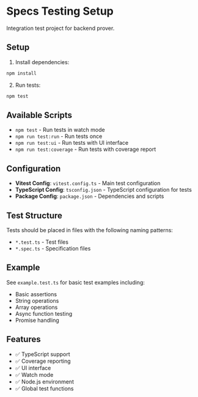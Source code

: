 # Specs Testing Setup

Integration test project for backend prover.

## Setup

1. Install dependencies:
```bash
npm install
```

2. Run tests:
```bash
npm test
```

## Available Scripts

- `npm test` - Run tests in watch mode
- `npm run test:run` - Run tests once
- `npm run test:ui` - Run tests with UI interface
- `npm run test:coverage` - Run tests with coverage report

## Configuration

- **Vitest Config**: `vitest.config.ts` - Main test configuration
- **TypeScript Config**: `tsconfig.json` - TypeScript configuration for tests
- **Package Config**: `package.json` - Dependencies and scripts

## Test Structure

Tests should be placed in files with the following naming patterns:
- `*.test.ts` - Test files
- `*.spec.ts` - Specification files

## Example

See `example.test.ts` for basic test examples including:
- Basic assertions
- String operations
- Array operations
- Async function testing
- Promise handling

## Features

- ✅ TypeScript support
- ✅ Coverage reporting
- ✅ UI interface
- ✅ Watch mode
- ✅ Node.js environment
- ✅ Global test functions 
